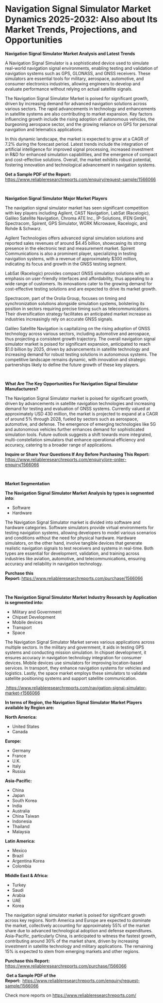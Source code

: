 <p><h1>Navigation Signal Simulator Market Dynamics 2025-2032: Also about Its Market Trends, Projections, and Opportunities</h1></p><p><strong>Navigation Signal Simulator Market Analysis and Latest Trends</strong></p>
<p><p>A Navigation Signal Simulator is a sophisticated device used to simulate real-world navigation signal environments, enabling testing and validation of navigation systems such as GPS, GLONASS, and GNSS receivers. These simulators are essential tools for military, aerospace, automotive, and consumer electronics industries, allowing engineers to develop and evaluate performance without relying on actual satellite signals.</p><p>The Navigation Signal Simulator Market is poised for significant growth, driven by increasing demand for advanced navigation solutions across various sectors. The rapid advancements in technology and enhancements in satellite systems are also contributing to market expansion. Key factors influencing growth include the rising adoption of autonomous vehicles, the burgeoning aerospace sector, and the growing reliance on GPS for personal navigation and telematics applications.</p><p>In this dynamic landscape, the market is expected to grow at a CAGR of 7.2% during the forecast period. Latest trends include the integration of artificial intelligence for improved signal processing, increased investment in R&D for enhanced simulation capabilities, and the emergence of compact and cost-effective solutions. Overall, the market exhibits robust potential, fostering innovation and technological advancement in navigation systems.</p></p>
<p><strong>Get a Sample PDF of the Report:&nbsp;</strong> <a href="https://www.reliableresearchreports.com/enquiry/request-sample/1566066?utm_campaign=3319&utm_medium=2&utm_source=Github&utm_content=ia&utm_term=22032025&utm_id=navigation-signal-simulator">https://www.reliableresearchreports.com/enquiry/request-sample/1566066</a></p>
<p>&nbsp;</p>
<p><strong>Navigation Signal Simulator Major Market Players</strong></p>
<p><p>The navigation signal simulator market has seen significant competition with key players including Agilent, CAST Navigation, LabSat (Racelogic), Galileo Satellite Navigation, Chroma ATE Inc., IP-Solutions, IFEN GmbH, Spectracom, Spirent, GPS Simulator, WORK Microwave, Racelogic, and Rohde & Schwarz.</p><p>Agilent Technologies offers advanced signal simulation solutions and reported sales revenues of around $4.45 billion, showcasing its strong presence in the electronic test and measurement market. Spirent Communications is also a prominent player, specializing in testing navigation systems, with a revenue of approximately $300 million, indicating its focus and growth in the GNSS testing segment.</p><p>LabSat (Racelogic) provides compact GNSS simulation solutions with an emphasis on user-friendly interfaces and affordability, thus appealing to a wide range of customers. Its innovations cater to the growing demand for cost-effective testing solutions and are expected to drive its market growth.</p><p>Spectracom, part of the Orolia Group, focuses on timing and synchronization solutions alongside simulation systems, bolstering its position in sectors requiring precise timing such as telecommunications. Their diversification strategy facilitates an anticipated market increase as industries increasingly rely on accurate GNSS signals.</p><p>Galileo Satellite Navigation is capitalizing on the rising adoption of GNSS technology across various sectors, including automotive and aerospace, thus projecting a consistent growth trajectory. The overall navigation signal simulator market is poised for significant expansion, anticipated to reach $1.0 billion by 2025, driven by advancements in satellite technology and increasing demand for robust testing solutions in autonomous systems. The competitive landscape remains dynamic, with innovation and strategic partnerships likely to define the future growth of these key players.</p></p>
<p>&nbsp;</p>
<p><strong>What Are The Key Opportunities For Navigation Signal Simulator Manufacturers?</strong></p>
<p><p>The Navigation Signal Simulator market is poised for significant growth, driven by advancements in satellite navigation technologies and increasing demand for testing and evaluation of GNSS systems. Currently valued at approximately USD 430 million, the market is projected to expand at a CAGR of around 5% through 2028, fueled by sectors such as aerospace, automotive, and defense. The emergence of emerging technologies like 5G and autonomous vehicles further enhances demand for sophisticated simulation tools. Future outlook suggests a shift towards more integrated, multi-constellation simulators that enhance operational efficiency and accuracy, catering to a broader range of applications.</p></p>
<p><strong>Inquire or Share Your Questions If Any Before Purchasing This Report:</strong> <a href="https://www.reliableresearchreports.com/enquiry/pre-order-enquiry/1566066?utm_campaign=3319&utm_medium=2&utm_source=Github&utm_content=ia&utm_term=22032025&utm_id=navigation-signal-simulator">https://www.reliableresearchreports.com/enquiry/pre-order-enquiry/1566066</a></p>
<p>&nbsp;</p>
<p><strong>Market Segmentation</strong></p>
<p><strong>The Navigation Signal Simulator Market Analysis by types is segmented into:</strong></p>
<p><ul><li>Software</li><li>Hardware</li></ul></p>
<p><p>The Navigation Signal Simulator market is divided into software and hardware categories. Software simulators provide virtual environments for testing navigation systems, allowing developers to model various scenarios and conditions without the need for physical hardware. Hardware simulators, on the other hand, involve tangible devices that generate realistic navigation signals to test receivers and systems in real-time. Both types are essential for development, validation, and training across industries like aviation, automotive, and telecommunications, ensuring accuracy and reliability in navigation technology.</p></p>
<p><strong>Purchase this Report:&nbsp;</strong><a href="https://www.reliableresearchreports.com/purchase/1566066?utm_campaign=3319&utm_medium=2&utm_source=Github&utm_content=ia&utm_term=22032025&utm_id=navigation-signal-simulator">https://www.reliableresearchreports.com/purchase/1566066</a></p>
<p>&nbsp;</p>
<p><strong>The Navigation Signal Simulator Market Industry Research by Application is segmented into:</strong></p>
<p><ul><li>Military and Government</li><li>Chipset Development</li><li>Mobile devices</li><li>Transport</li><li>Space</li></ul></p>
<p><p>The Navigation Signal Simulator Market serves various applications across multiple sectors. In the military and government, it aids in testing GPS systems and conducting mission simulation. In chipset development, it ensures accuracy in navigation technology integration for consumer devices. Mobile devices use simulators for improving location-based services. In transport, they enhance navigation systems for vehicles and logistics. Lastly, the space market employs these simulators to validate satellite positioning systems and support satellite communication.</p></p>
<p><a href="https://www.reliableresearchreports.com/navigation-signal-simulator-market-r1566066?utm_campaign=3319&utm_medium=2&utm_source=Github&utm_content=ia&utm_term=22032025&utm_id=navigation-signal-simulator">&nbsp;https://www.reliableresearchreports.com/navigation-signal-simulator-market-r1566066</a></p>
<p><strong>In terms of Region, the Navigation Signal Simulator Market Players available by Region are:</strong></p>
<p>
    <p> <strong> North America: </strong>
        <ul>
            <li>United States</li>
            <li>Canada</li>
        </ul>
        </p> 
    <p> <strong> Europe: </strong>
        <ul>
            <li>Germany</li>
            <li>France</li>
            <li>U.K.</li>
            <li>Italy</li>
            <li>Russia</li>
        </ul>
        </p> 
    <p> <strong> Asia-Pacific: </strong>
        <ul>
            <li>China</li>
            <li>Japan</li>
            <li>South Korea</li>
            <li>India</li>
            <li>Australia</li>
            <li>China Taiwan</li>
            <li>Indonesia</li>
            <li>Thailand</li>
            <li>Malaysia</li>
        </ul>
        </p> 
    <p> <strong> Latin America: </strong>
        <ul>
            <li>Mexico</li>
            <li>Brazil</li>
            <li>Argentina Korea</li>
            <li>Colombia</li>
        </ul>
        </p> 
    <p> <strong> Middle East & Africa: </strong>
        <ul>
            <li>Turkey</li>
            <li>Saudi</li>
            <li>Arabia</li>
            <li>UAE</li>
            <li>Korea</li>
        </ul>
    </p>
    </p>
<p><p>The navigation signal simulator market is poised for significant growth across key regions. North America and Europe are expected to dominate the market, collectively accounting for approximately 55% of the market share due to advanced technological adoption and defense expenditures. Asia-Pacific, particularly China, is anticipated to witness the fastest growth, contributing around 30% of the market share, driven by increasing investment in satellite technology and military applications. The remaining 15% is expected to stem from emerging markets and other regions.</p></p>
<p><strong>Purchase this Report: </strong><a href="https://www.reliableresearchreports.com/purchase/1566066?utm_campaign=3319&utm_medium=2&utm_source=Github&utm_content=ia&utm_term=22032025&utm_id=navigation-signal-simulator">https://www.reliableresearchreports.com/purchase/1566066</a></p>
<p>&nbsp;<strong>Get a Sample PDF of the Report:&nbsp;&nbsp;</strong><a href="https://www.reliableresearchreports.com/enquiry/request-sample/1566066?utm_campaign=3319&utm_medium=2&utm_source=Github&utm_content=ia&utm_term=22032025&utm_id=navigation-signal-simulator">https://www.reliableresearchreports.com/enquiry/request-sample/1566066</a></p>
<p><strong></strong></p>
<p>Check more reports on <a href="https://www.reliableresearchreports.com/?utm_campaign=3319&utm_medium=2&utm_source=Github&utm_content=ia&utm_term=22032025&utm_id=navigation-signal-simulator">https://www.reliableresearchreports.com/</a></p>